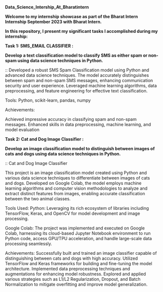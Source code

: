 **Data_Science_Intership_At_Bharatintern**

**Welcome to my internship showcase as part of the Bharat Intern Internship September 2023 with Bharat Intern.**

**In this repository, I present my significant tasks I accomplished during my internship:**

**Task 1: SMS_EMAIL CLASSIFIER :**

**Develop a text classification model to
classify SMS as either spam or non-spam
using data science techniques in Python.**

:: Developed a robust SMS Spam Classification model using Python and advanced data science techniques. The model accurately distinguishes between spam and non-spam SMS messages, enhancing communication security and user experience. Leveraged machine learning algorithms, data preprocessing, and feature engineering for effective text classification.

Tools: Python, scikit-learn, pandas, numpy

Achievements:

Achieved impressive accuracy in classifying spam and non-spam messages.
Enhanced skills in data preprocessing, machine learning, and model evaluation


**Task 2: Cat and Dog Image Classifier :**

**Develop an image classification model to
distinguish between images of cats and dogs
using data science techniques in Python.**

:: Cat and Dog Image Classifier

This project is an image classification model created using Python and various data science techniques to differentiate between images of cats and dogs. Developed on Google Colab, the model employs machine learning algorithms and computer vision methodologies to analyze and extract distinct features from images, enabling accurate classification between the two animal classes.

Tools Used:
Python: Leveraging its rich ecosystem of libraries including TensorFlow, Keras, and OpenCV for model development and image processing.

Google Colab: The project was implemented and executed on Google Colab, harnessing its cloud-based Jupyter Notebook environment to run Python code, access GPU/TPU acceleration, and handle large-scale data processing seamlessly.

Achievements:
Successfully built and trained an image classifier capable of distinguishing between cats and dogs with high accuracy.
Utilized TensorFlow and Keras frameworks for building and fine-tuning the model architecture.
Implemented data preprocessing techniques and augmentations for enhancing model robustness.
Explored and applied various strategies such as L1/L2 Regularization, Dropout, and Batch Normalization to mitigate overfitting and improve model generalization.


